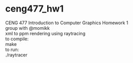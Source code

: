 # ceng477_hw1
CENG 477 Introduction to Computer Graphics Homework 1\
group with @momikk\
xml to ppm rendering using raytracing\
to compile:\
make\
to run:\
./raytracer <xml-file>
